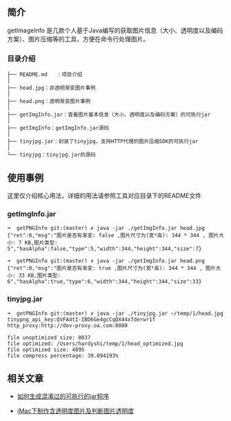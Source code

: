 ## 简介

getImageInfo 是几款个人基于Java编写的获取图片信息（大小、透明度以及编码方案）、图片压缩等的工具，方便在命令行处理图片。

### 目录介绍

	├── README.md	：项目介绍
	│
	├── head.jpg：非透明渐变图片事例
	│
	├── head.png：透明渐变图片事例
	│
	├── getImgInfo.jar：查看图片基本信息（大小、透明度以及编码方案）的可执行jar
	│
	├── getImgInfo：getImgInfo.jar源码
	│
	├── tinyjpg.jar：封装了tinyjpg，支持HTTP代理的图片压缩SDK的可执行jar
	│
	└── tinyjpg：tinyjpg.jar的源码

## 使用事例

这里仅介绍核心用法，详细的用法请参照工具对应目录下的README文件

### getImgInfo.jar

	➜  getPNGInfo git:(master) ✗ java -jar ./getImgInfo.jar head.jpg
	{"ret":0,"msg":"图片是否有渐变: false ,图片尺寸为(宽*高): 344 * 344 , 图片大小: 7 KB,图片类型: 5","hasAlpha":false,"type":5,"width":344,"height":344,"size":7}
	
	➜  getPNGInfo git:(master) ✗ java -jar ./getImgInfo.jar head.png
	{"ret":0,"msg":"图片是否有渐变: true ,图片尺寸为(宽*高): 344 * 344 , 图片大小: 33 KB,图片类型: 6","hasAlpha":true,"type":6,"width":344,"height":344,"size":33}

### tinyjpg.jar

	➜  getPNGInfo git:(master) ✗ java -jar ./tinyjpg.jar ~/temp/1/head.jpg
	tinypng_api_key:QVFA4tI-IBD6Ge4gcCqQX44xTderwr1f
	http_proxy:http://dev-proxy.oa.com:8080
	
	file unoptimized size: 8037
	file optimized: /Users/hardyshi/temp/1/head_optimized.jpg
	file optimized size: 4895
	file compress percentage: 39.094193%
			
## 相关文章

- [如何生成混淆过的可执行的jar程序](http://blog.bihe0832.com/runnable-jar.html)

- [iMac下制作含透明度图片及判断图片透明度](http://blog.bihe0832.com/png_alpha.html)